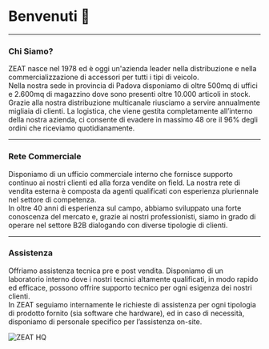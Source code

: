 <h1>Benvenuti 👋</h1>
<hr />
<h3>Chi Siamo?</h3>
<p>
    ZEAT nasce nel 1978 ed è oggi un'azienda leader nella distribuzione e nella commercializzazione di accessori per tutti i tipi di veicolo.<br />
    Nella nostra sede in provincia di Padova disponiamo di oltre 500mq di uffici e 2.600mq di magazzino dove sono presenti oltre 10.000 articoli in stock. Grazie alla nostra distribuzione multicanale riusciamo a servire annualmente migliaia di clienti. La logistica, che viene gestita completamente all’interno della nostra azienda, ci consente di evadere in massimo 48 ore il 96% degli ordini che riceviamo quotidianamente.
</p>
<hr />
<h3>Rete Commerciale</h3>
<p>
    Disponiamo di un ufficio commerciale interno che fornisce supporto continuo ai nostri clienti ed alla forza vendite on field. La nostra rete di vendita esterna è composta da agenti qualificati con esperienza pluriennale nel settore di competenza.<br />
    In oltre 40 anni di esperienza sul campo, abbiamo sviluppato una forte conoscenza del mercato e, grazie ai nostri professionisti, siamo in grado di operare nel settore B2B dialogando con diverse tipologie di clienti.
</p>
<hr />
<h3>Assistenza</h3>
<p>
    Offriamo assistenza tecnica pre e post vendita. Disponiamo di un laboratorio interno dove i nostri tecnici altamente qualificati, in modo rapido ed efficace, possono offrire supporto tecnico per ogni esigenza dei nostri clienti.<br />
    In ZEAT seguiamo internamente le richieste di assistenza per ogni tipologia di prodotto fornito (sia software che hardware), ed in caso di necessità, disponiamo di personale specifico per l’assistenza on-site.
</p>
<img src="https://www.zeat.eu/assets/images/hero-image.jpg" alt="ZEAT HQ">
